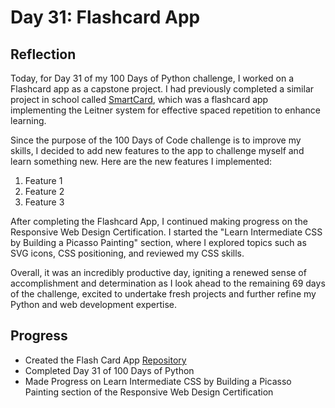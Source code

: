 # Day 31: Flashcard App
## Reflection
  Today, for Day 31 of my 100 Days of Python challenge, I worked on a Flashcard app as a capstone project. I had previously completed a similar project in school called [SmartCard](https://github.com/johnivanpuayap/SmartCards), which was a flashcard app implementing the Leitner system for effective spaced repetition to enhance learning.

  Since the purpose of the 100 Days of Code challenge is to improve my skills, I decided to add new features to the app to challenge myself and learn something new. Here are the new features I implemented:
  1. Feature 1
  2. Feature 2
  3. Feature 3

  After completing the Flashcard App, I continued making progress on the Responsive Web Design Certification. I started the "Learn Intermediate CSS by Building a Picasso Painting" section, where I explored topics such as SVG icons, CSS positioning, and reviewed my CSS skills.

  Overall, it was an incredibly productive day, igniting a renewed sense of accomplishment and determination as I look ahead to the remaining 69 days of the challenge, excited to undertake fresh projects and further refine my Python and web development expertise.

  ## Progress
  - Created the Flash Card App [Repository](https://github.com/johnivanpuayap/FlashcardApp)
  - Completed Day 31 of 100 Days of Python
  - Made Progress on Learn Intermediate CSS by Building a Picasso Painting section of the Responsive Web Design Certification
